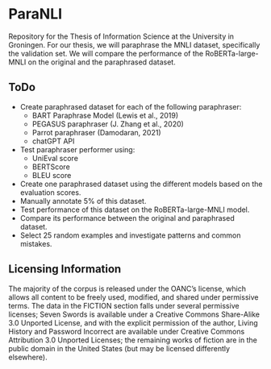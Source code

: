 # ParaNLI
Repository for the Thesis of Information Science at the University in Groningen. For our thesis, we will paraphrase the MNLI dataset, specifically the validation set. We will compare the performance of the RoBERTa-large-MNLI on the original and the paraphrased dataset.


## ToDo
- Create paraphrased dataset for each of the following paraphraser:
  - BART Paraphrase Model (Lewis et al., 2019)
  - PEGASUS paraphraser (J. Zhang et al., 2020)
  - Parrot paraphraser (Damodaran, 2021)
  - chatGPT API
- Test paraphraser performer using:
  - UniEval score
  - BERTScore
  - BLEU score
- Create one paraphrased dataset using the different models based on the 
  evaluation scores.
- Manually annotate 5% of this dataset.
- Test performance of this dataset on the RoBERTa-large-MNLI model.
- Compare its performance between the original and paraphrased dataset.
- Select 25 random examples and investigate patterns and common mistakes. 


## Licensing Information
The majority of the corpus is released under the OANC’s license, which allows all content to be freely used, modified, and shared under permissive terms. The data in the FICTION section falls under several permissive licenses; Seven Swords is available under a Creative Commons Share-Alike 3.0 Unported License, and with the explicit permission of the author, Living History and Password Incorrect are available under Creative Commons Attribution 3.0 Unported Licenses; the remaining works of fiction are in the public domain in the United States (but may be licensed differently elsewhere).